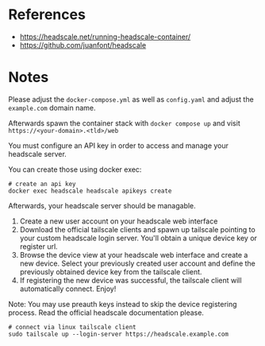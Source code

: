 # References

- https://headscale.net/running-headscale-container/
- https://github.com/juanfont/headscale

# Notes

Please adjust the `docker-compose.yml` as well as `config.yaml` and adjust the `example.com` domain name.

Afterwards spawn the container stack with `docker compose up` and visit `https://<your-domain>.<tld>/web`

You must configure an API key in order to access and manage your headscale server. 

You can create those using docker exec:

````
# create an api key
docker exec headscale headscale apikeys create
````

Afterwards, your headscale server should be managable.

1. Create a new user account on your headscale web interface
2. Download the official tailscale clients and spawn up tailscale pointing to your custom headscale login server. You'll obtain a unique device key or register url.
3. Browse the device view at your headscale web interface and create a new device. Select your previously created user account and define the previously obtained device key from the tailscale client.
4. If registering the new device was successful, the tailscale client will automatically connect. Enjoy!

Note: You may use preauth keys instead to skip the device registering process. Read the official headscale documentation please.


````
# connect via linux tailscale client
sudo tailscale up --login-server https://headscale.example.com
````
